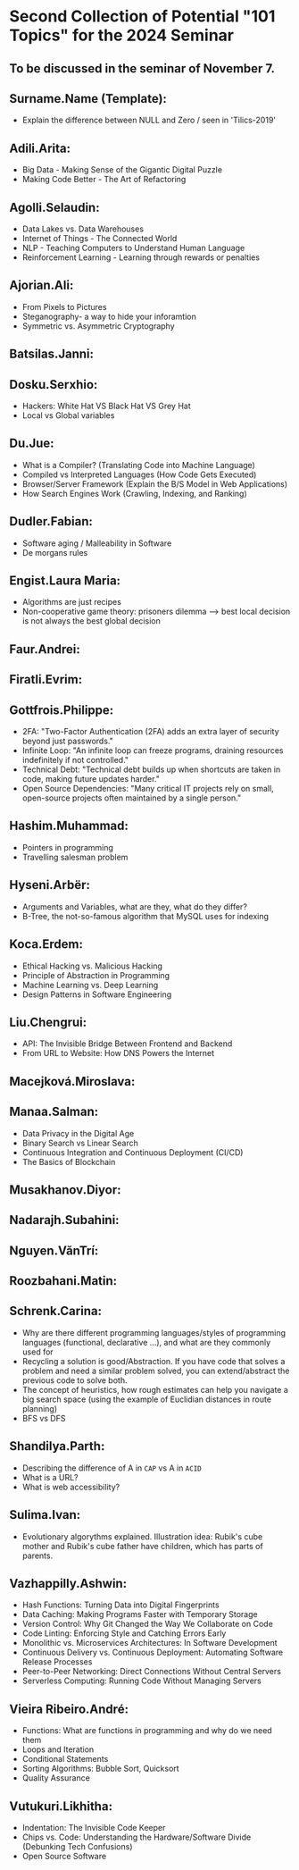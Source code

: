 # Second Collection of Potential "101 Topics" for the 2024 Seminar

To be discussed in the seminar of November 7.
---

## Surname.Name (Template):
- Explain the difference between NULL and Zero / seen in 'Tilics-2019'


## Adili.Arita:
- Big Data - Making Sense of the Gigantic Digital Puzzle
- Making Code Better - The Art of Refactoring


## Agolli.Selaudin:
- Data Lakes vs. Data Warehouses
- Internet of Things - The Connected World 
- NLP - Teaching Computers to Understand Human Language
- Reinforcement Learning - Learning through rewards or penalties

## Ajorian.Ali:
- From Pixels to Pictures
- Steganography- a way to hide your inforamtion
- Symmetric vs. Asymmetric Cryptography

## Batsilas.Janni:


## Dosku.Serxhio:
- Hackers: White Hat VS Black Hat VS Grey Hat
- Local vs Global variables


## Du.Jue:
- What is a Compiler? (Translating Code into Machine Language)
- Compiled vs Interpreted Languages (How Code Gets Executed)
- Browser/Server Framework (Explain the B/S Model in Web Applications)
- How Search Engines Work (Crawling, Indexing, and Ranking)

## Dudler.Fabian:
- Software aging / Malleability in Software
- De morgans rules


## Engist.Laura Maria:
- Algorithms are just recipes
- Non-cooperative game theory: prisoners dilemma --> best local decision is not always the best global decision

## Faur.Andrei:


## Firatli.Evrim:


## Gottfrois.Philippe:
- 2FA: "Two-Factor Authentication (2FA) adds an extra layer of security beyond just passwords."
- Infinite Loop: "An infinite loop can freeze programs, draining resources indefinitely if not controlled."
- Technical Debt: "Technical debt builds up when shortcuts are taken in code, making future updates harder."
- Open Source Dependencies: "Many critical IT projects rely on small, open-source projects often maintained by a single person."

## Hashim.Muhammad:
- Pointers in programming
- Travelling salesman problem

## Hyseni.Arbër:
- Arguments and Variables, what are they, what do they differ?
- B-Tree, the not-so-famous algorithm that MySQL uses for indexing


## Koca.Erdem:
- Ethical Hacking vs. Malicious Hacking
- Principle of Abstraction in Programming
- Machine Learning vs. Deep Learning
- Design Patterns in Software Engineering 


## Liu.Chengrui:
- API: The Invisible Bridge Between Frontend and Backend
- From URL to Website: How DNS Powers the Internet


## Macejková.Miroslava:  


## Manaa.Salman:
- Data Privacy in the Digital Age
- Binary Search vs Linear Search
- Continuous Integration and Continuous Deployment (CI/CD)
- The Basics of Blockchain


## Musakhanov.Diyor:


## Nadarajh.Subahini:


## Nguyen.VănTrí:


## Roozbahani.Matin:


## Schrenk.Carina:
- Why are there different programming languages/styles of programming languages (functional, declarative ...), and what are they commonly used for 
- Recycling a solution is good/Abstraction. If you have code that solves a problem and need a similar problem solved, you can extend/abstract the previous code to solve both.
- The concept of heuristics, how rough estimates can help you navigate a big search space (using the example of Euclidian distances in route planning)
- BFS vs DFS 

## Shandilya.Parth:
- Describing the difference of A in `CAP` vs A in `ACID`
- What is a URL?
- What is web accessibility?


## Sulima.Ivan:
- Evolutionary algorythms explained. Illustration idea: Rubik's cube mother and Rubik's cube father have children, which has parts of parents.

## Vazhappilly.Ashwin:
- Hash Functions: Turning Data into Digital Fingerprints
- Data Caching: Making Programs Faster with Temporary Storage
- Version Control: Why Git Changed the Way We Collaborate on Code
- Code Linting: Enforcing Style and Catching Errors Early
- Monolithic vs. Microservices Architectures: In Software Development
- Continuous Delivery vs. Continuous Deployment: Automating Software Release Processes
- Peer-to-Peer Networking: Direct Connections Without Central Servers
- Serverless Computing: Running Code Without Managing Servers


## Vieira Ribeiro.André:
- Functions: What are functions in programming and why do we need them
- Loops and Iteration
- Conditional Statements
- Sorting Algorithms: Bubble Sort, Quicksort
- Quality Assurance

## Vutukuri.Likhitha:
- Indentation: The Invisible Code Keeper
- Chips vs. Code: Understanding the Hardware/Software Divide (Debunking Tech Confusions)
- Open Source Software
